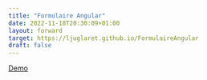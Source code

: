 ```yaml
---
title: "Formulaire Angular"
date: 2022-11-18T20:30:09+01:00
layout: forward
target: https://ljuglaret.github.io/FormulaireAngular
draft: false
---
```


[Demo][def]

[def]: https://ljuglaret.github.io/FormulaireAngular/#/